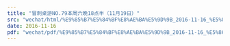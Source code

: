 ```yaml
---
title: "冒刺桌游NO.79本周六晚18点半（11月19日）"
src: "wechat/html/%E9%85%B7%E5%84%BF%E8%AE%BA%E5%9D%9B_2016-11-16_%E5%86%92%E5%88%BA%E6%A1%8C%E6%B8%B8NO.79%E6%9C%AC%E5%91%A8%E5%85%AD%E6%99%9A18%E7%82%B9%E5%8D%8A%EF%BC%8811%E6%9C%8819%E6%97%A5%EF%BC%89.html"
date: 2016-11-16
pdf: "wechat/pdf/%E9%85%B7%E5%84%BF%E8%AE%BA%E5%9D%9B_2016-11-16_%E5%86%92%E5%88%BA%E6%A1%8C%E6%B8%B8NO.79%E6%9C%AC%E5%91%A8%E5%85%AD%E6%99%9A18%E7%82%B9%E5%8D%8A%EF%BC%8811%E6%9C%8819%E6%97%A5%EF%BC%89.pdf"
---
```

